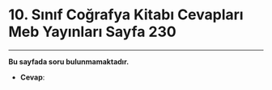 # 10. Sınıf Coğrafya Kitabı Cevapları Meb Yayınları Sayfa 230

---

**Bu sayfada soru bulunmamaktadır.**

-   **Cevap**: